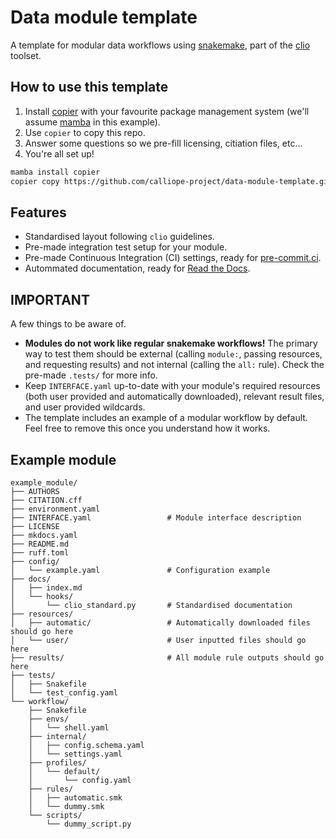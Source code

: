 # Data module template

A template for modular data workflows using [snakemake](https://snakemake.readthedocs.io/en/stable/), part of the [clio](https://clio.readthedocs.io/) toolset.

## How to use this template

1. Install [copier](https://copier.readthedocs.io/en/stable/) with your favourite package management system (we'll assume [mamba](https://mamba.readthedocs.io/en/latest/) in this example).
2. Use `copier` to copy this repo.
3. Answer some questions so we pre-fill licensing, citiation files, etc...
4. You're all set up!

```bash
mamba install copier
copier copy https://github.com/calliope-project/data-module-template.git ./path/to/destination
```

## Features

- Standardised layout following `clio` guidelines.
- Pre-made integration test setup for your module.
- Pre-made Continuous Integration (CI) settings, ready for [pre-commit.ci](https://pre-commit.ci/).
- Autommated documentation, ready for [Read the Docs](https://about.readthedocs.com/).

## IMPORTANT

A few things to be aware of.

- **Modules do not work like regular snakemake workflows!** The primary way to test them should be external (calling `module:`, passing resources, and requesting results) and not internal (calling the `all:` rule). Check the pre-made `.tests/` for more info.
- Keep `INTERFACE.yaml` up-to-date with your module's required resources (both user provided and automatically downloaded), relevant result files, and user provided wildcards.
- The template includes an example of a modular workflow by default. Feel free to remove this once you understand how it works.

## Example module

```tree
example_module/
├── AUTHORS
├── CITATION.cff
├── environment.yaml
├── INTERFACE.yaml                 # Module interface description
├── LICENSE
├── mkdocs.yaml
├── README.md
├── ruff.toml
├── config/
│   └── example.yaml               # Configuration example
├── docs/
│   ├── index.md
│   └── hooks/
│       └── clio_standard.py       # Standardised documentation
├── resources/
│   ├── automatic/                 # Automatically downloaded files should go here
│   └── user/                      # User inputted files should go here
├── results/                       # All module rule outputs should go here
├── tests/
│   ├── Snakefile
│   └── test_config.yaml
└── workflow/
    ├── Snakefile
    ├── envs/
    │   └── shell.yaml
    ├── internal/
    │   ├── config.schema.yaml
    │   └── settings.yaml
    ├── profiles/
    │   └── default/
    │       └── config.yaml
    ├── rules/
    │   ├── automatic.smk
    │   └── dummy.smk
    └── scripts/
        └── dummy_script.py
```
